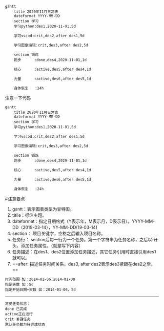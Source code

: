 ```mermaid
gantt
    title 2020年11月日常表
    dateformat YYYY-MM-DD
    section 学习
    学习python:des1,2020-11-01,5d

    学习vscod:crit,des2,after des1,5d

    学习图像编辑:crit,des3,after des2,5d

    section 锻炼
    跑步      :done,des4,2020-11-01,1d

    核心      :active,des5,after des4,1d

    力量      :active,des6,after des5,1d

    身体恢复   :24h
```

注意一下代码
```
gantt
    title 2020年11月日常表
    dateformat YYYY-MM-DD
    section 学习
    学习python:des1,2020-11-01,5d

    学习vscod:crit,des2,after des1,5d

    学习图像编辑:crit,des3,after des2,5d

    section 锻炼
    跑步      :done,des4,2020-11-01,1d

    核心      :active,des5,after des4,1d

    力量      :active,des6,after des5,1d

    身体恢复   :24h
```

#注意要点
1. gantt：表示图表类型为甘特图。
2. titile：标注主题。
3. dateformat：指定日期格式（Y表示年，M表示月，D表示日）。YYYY-MM-DD（2019-03-14），YY-MM-DD(19-03-14)
4. section： 项目关键字，空格之后输入项目名称。
5. 任务行： section后每一行为一个任务。第一个字符串为任务名称，之后以:开头，添加任务属性。（就是写下内容）
6. 任务描述：在des1、des2位置添加任务描述，其它任务引用时直接引用des1就可以。
7. ==after: 描述任务时间关系。des3, after des2表示des3紧跟在des2之后。==
```任务时长有三种方式：
时间范围 如：2014-01-06,2014-01-08
指定天数 如：5d
指定开始日期+天数 如：2014-01-06，5d
```
---
```
常见任务状态：
done 已完成
active正在进行
crit 关键任务
默认任务都为待完成状态
```